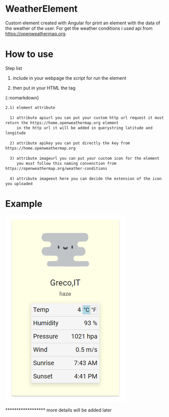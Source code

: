 # WeatherElement

Custom element created with Angular for print an element with the data of the weather of the user.
For get the weather conditions i used api from https://openweathermap.org.

# How to use

Step list

1) include in your webpage the script for run the element
  
    <script type="text/javascript" src="element/dist/weather-element.min.js"></script>


2) then put in your HTML the tag 

  {<open-weather apiurl="" apikey="" imageurl="" imageext=""></open-weather>::nomarkdown}
  
  
    2.1) element attribute 

      1) attribute apiurl you can put your custom http url request it must return the https://home.openweathermap.org element
         in the http url it will be added in querystring latitude and longitude 
         
      2) attribute apikey you can put directly the key from https://home.openweathermap.org 
      
      3) attribute imageurl you can put your custom icon for the element 
         you must follow this naming convenction from https://openweathermap.org/weather-conditions
         
      4) attribute imageext here you can decide the extension of the icon you uploaded
      
     
# Example

<img src="https://raw.githubusercontent.com/MttEsposito/open-weather-element/master/src/assets/asset/image/example.PNG"/>

****************** more details will be added later
